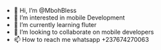 - 👋 Hi, I’m @MbohBless
- 👀 I’m interested in mobile Development
- 🌱 I’m currently learning fluter 
- 💞️ I’m looking to collaborate on mobile developers 
- 📫 How to reach me whatsapp +237674270063

<!---
MbohBless/MbohBless is a ✨ special ✨ repository because its `README.md` (this file) appears on your GitHub profile.
You can click the Preview link to take a look at your changes.
--->

